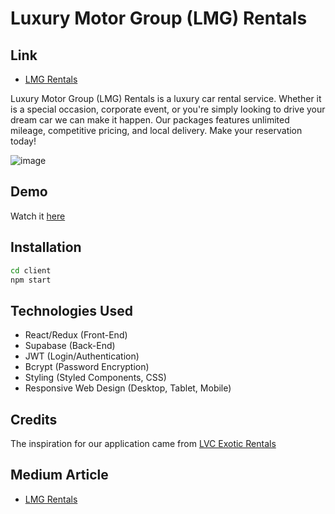 # Luxury Motor Group (LMG) Rentals

## Link
- [LMG Rentals](https://lmg-rentals.netlify.app/)

Luxury Motor Group (LMG) Rentals is a luxury car rental service. Whether it is a special occasion, corporate event, or you're simply looking to drive your dream car we can make it happen. Our packages features unlimited mileage, competitive pricing, and local delivery. Make your reservation today!

![image](https://user-images.githubusercontent.com/80011655/123467476-8f52c180-d5be-11eb-8bc0-5e55fb1ab658.png)

## Demo

Watch it [here](https://www.youtube.com/watch?v=A8Z0aYI1WMM)

## Installation

```sh
cd client
npm start
```

## Technologies Used

- React/Redux (Front-End)
- Supabase (Back-End)
- JWT (Login/Authentication)
- Bcrypt (Password Encryption)
- Styling (Styled Components, CSS)
- Responsive Web Design (Desktop, Tablet, Mobile)

## Credits

The inspiration for our application came from [LVC Exotic Rentals](https://lvcexotics.com/)

## Medium Article

- [LMG Rentals](https://carlo1678.medium.com/capstone-project-8501dd1815c0)
